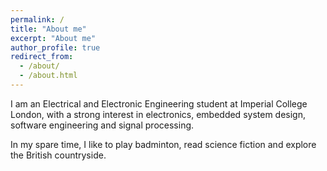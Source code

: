 ```yaml
---
permalink: /
title: "About me"
excerpt: "About me"
author_profile: true
redirect_from: 
  - /about/
  - /about.html
---
```


I am an Electrical and Electronic Engineering student at Imperial College London, with a strong interest in electronics, embedded system design, software engineering and signal processing.

In my spare time, I like to play badminton, read science fiction and explore the British countryside.
